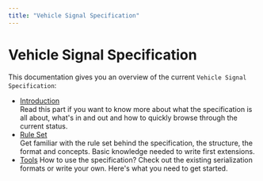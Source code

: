 ```yaml
---
title: "Vehicle Signal Specification"
---
```

# Vehicle Signal Specification

This documentation gives you an overview of the current ```Vehicle Signal
Specification```:

* [Introduction](/vehicle_signal_specification/introduction) </br> Read this part if you want to know more
about what the specification is all about, what's in and out and how to quickly
 browse through the current status.
* [Rule Set](/vehicle_signal_specification/rule_set) </br> Get familiar with the rule set behind the
specification, the structure, the format and concepts. Basic knowledge needed
to write first extensions.
* [Tools](/vehicle_signal_specification/tools) How to use the specification? Check out the existing
serialization formats or write your own. Here's what you need to get started.
